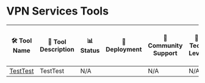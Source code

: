 # VPN Services Tools
| 🛠️ Tool Name | 📝 Tool Description| 📊 Status | 🚀 Deployment | 🤝 Community Support | 🧠 Tech Level | ✨ Key Core Features of the Tool | 💻 OS | 📴 Offline | 📱 Mobile | 🌐 Languages | 🔐 Security/Privacy Features | 🔧 Maintenance/Sustainability | 📥 Data Collection | 🧾 License | 💰 Cost | 📚 Docs | ⭐ Rating |
|--------------|---------------------|------------|---------------|-----------------------|---------------|-------------------------|--------|--------|------------|------------|---------------|------------------------------|--------------------------------|--------------------|------------|----------|----------|
| [TestTest](https://TestTest) | TestTest | N/A |  | N/A | N/A | N/A | N/A | N/A | N/A | N/A | N/A | N/A | N/A | N/A | N/A | [Details](vpn-services/TestTest.md) | N/A |
